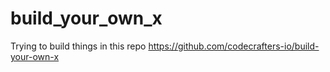 # build_your_own_x
Trying to build things in this repo https://github.com/codecrafters-io/build-your-own-x
